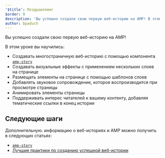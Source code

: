 ```yaml
---
'$title': Поздравляем!
$order: 9
description: 'Вы успешно создали свою первую веб-историю на AMP! В этом уроке вы научились: - Создавать многостраничную историю с помощью компонента amp-story.'
author: bpaduch
---
```


Вы успешно создали свою первую веб-историю на AMP!

В этом уроке вы научились:

- Создавать многостраничную веб-историю с помощью компонента [`amp-story`](../../../../documentation/components/reference/amp-story.md)
- Создавать визуальные эффекты с применением нескольких слоев на странице
- Размещать элементы на странице с помощью шаблонов слоев
- Добавлять звуковое сопровождение, которое воспроизводится при просмотре страницы
- Анимировать элементы страницы
- Поддерживать интерес читателей к вашему контенту, добавляя тематические ссылки в конец истории

## Следующие шаги

Дополнительную. информацию о веб-историях и AMP можно получить в следующих статьях:

- [`amp-story`](../../../../documentation/components/reference/amp-story.md)
- [Лучшие практики по созданию успешной веб-истории](../../../../documentation/guides-and-tutorials/start/create_successful_stories.md)
